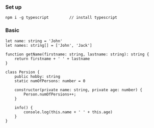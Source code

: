 ### Set up

    npm i -g typescript         // install typescript

### Basic

    let name: string = 'John'
    let names: string[] = ['John', 'Jack']
    
    function getName(firstname: string, lastname: string): string {
        return firstname + ' ' + lastname
    }
    
    class Persion {
        public hobby: string
        static numOfPersons: number = 0
        
        constructor(private name: string, private age: number) {
            Person.numOfPersions++;
        }
        
        info() {
            console.log(this.name + ' ' + this.age)
        }
    }
